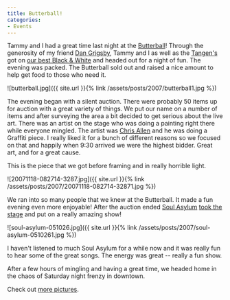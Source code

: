 ```yaml
---
title: Butterball!
categories:
- Events
---
```


Tammy and I had a great time last night at the [Butterball](http://www.thebutterballparty.com/)! Through the generosity of my friend [Dan Grigsby](http://www.unpossible.com/), Tammy and I as well as the [Tangen's](http://www.thetangens.net/) got on [our best Black & White](http://thingelstad.com/s/photos/album/72157603230568692/photo/2045018403/Butterball-2007-20071117-201113-3231jpg.html) and headed out for a night of fun. The evening was packed. The Butterball sold out and raised a nice amount to help get food to those who need it.

![butterball.jpg]({{ site.url }}{% link /assets/posts/2007/butterball1.jpg %})

The evening began with a silent auction. There were probably 50 items up for auction with a great variety of things. We put our name on a number of items and after surveying the area a bit decided to get serious about the live art. There was an artist on the stage who was doing a painting right there while everyone mingled. The artist was [Chris Allen](http://www.inkproof.com/) and he was doing a Graffiti piece. I really liked it for a bunch of different reasons so we focused on that and happily when 9:30 arrived we were the highest bidder. Great art, and for a great cause.

This is the piece that we got before framing and in really horrible light.

![20071118-082714-3287.jpg]({{ site.url }}{% link /assets/posts/2007/20071118-082714-32871.jpg %})

We ran into so many people that we knew at the Butterball. It made a fun evening even more enjoyable! After the auction ended [Soul Asylum](http://www.soulasylum.com/) [took the stage](http://thingelstad.com/s/photos/album/72157603230568692/photo/2045019617/Butterball-2007-20071117-221047-3272jpg.html) and put on a really amazing show!

![soul-asylum-051026.jpg]({{ site.url }}{% link /assets/posts/2007/soul-asylum-0510261.jpg %})

I haven't listened to much Soul Asylum for a while now and it was really fun to hear some of the great songs. The energy was great -- really a fun show.

After a few hours of mingling and having a great time, we headed home in the chaos of Saturday night frenzy in downtown.

Check out [more pictures](http://thingelstad.com/s/photos/album/72157603230568692/Butterball-2007.html).
